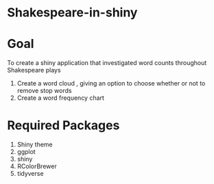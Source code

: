 # Shakespeare-in-shiny

# Goal
To create a shiny application that investigated word counts throughout Shakespeare plays
<ol>
<li> Create a word cloud , giving an option to choose whether or not to remove stop words </li>
<li> Create a word frequency chart </li>
</ol>

# Required Packages

<ol>
  <li> Shiny theme </li>
  <li> ggplot </li>
  <li> shiny </li>
  <li> RColorBrewer </li>
  <li> tidyverse </li>
  
